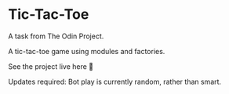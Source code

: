 # Tic-Tac-Toe 

A task from <link href="https://www.theodinproject.com/lessons/node-path-javascript-tic-tac-toe">The Odin Project</link>. 

A tic-tac-toe game using modules and factories. 

See the project live <link href="https://em-wb.github.io/top-tictactie/">here</link> 👀

Updates required: Bot play is currently random, rather than smart. 